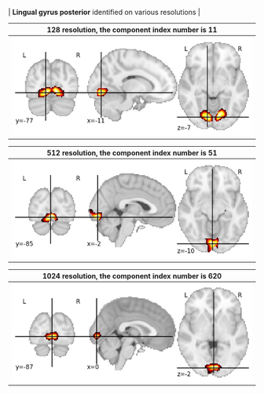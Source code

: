 


| **Lingual gyrus posterior** identified on various resolutions |

| 128 resolution, the component index number is 11|  
|:---:|  
| ![Component 128](../128/final/11.jpg "From component 128: Lingual gyrus posterior") |

| 512 resolution, the component index number is 51|  
|:---:|  
| ![Component 512](../512/final/51.jpg "From component 512: Lingual gyrus posterior") |

| 1024 resolution, the component index number is 620|  
|:---:|  
| ![Component 1024](../1024/final/620.jpg "From component 1024: Lingual gyrus posterior") |